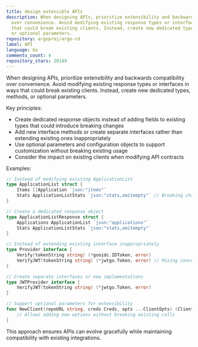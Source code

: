 ```yaml
---
title: design extensible APIs
description: When designing APIs, prioritize extensibility and backwards compatibility
  over convenience. Avoid modifying existing response types or interfaces in ways
  that could break existing clients. Instead, create new dedicated types, methods,
  or optional parameters.
repository: argoproj/argo-cd
label: API
language: Go
comments_count: 4
repository_stars: 20149
---
```


When designing APIs, prioritize extensibility and backwards compatibility over convenience. Avoid modifying existing response types or interfaces in ways that could break existing clients. Instead, create new dedicated types, methods, or optional parameters.

Key principles:
- Create dedicated response objects instead of adding fields to existing types that could introduce breaking changes
- Add new interface methods or create separate interfaces rather than extending existing ones inappropriately  
- Use optional parameters and configuration objects to support customization without breaking existing usage
- Consider the impact on existing clients when modifying API contracts

Examples:
```go
// Instead of modifying existing ApplicationList
type ApplicationList struct {
    Items []Application `json:"items"`
    Stats ApplicationListStats `json:"stats,omitempty"` // Breaking change!
}

// Create a dedicated response object
type ApplicationListResponse struct {
    Applications ApplicationList `json:"applications"`
    Stats ApplicationListStats `json:"stats,omitempty"`
}

// Instead of extending existing interface inappropriately
type Provider interface {
    Verify(tokenString string) (*gooidc.IDToken, error)
    VerifyJWT(tokenString string) (*jwtgo.Token, error) // Mixing concerns
}

// Create separate interfaces or new implementations
type JWTProvider interface {
    VerifyJWT(tokenString string) (*jwtgo.Token, error)
}

// Support optional parameters for extensibility
func NewClient(repoURL string, creds Creds, opts ...ClientOpts) (Client, error) {
    // Allows adding new options without breaking existing calls
}
```

This approach ensures APIs can evolve gracefully while maintaining compatibility with existing integrations.